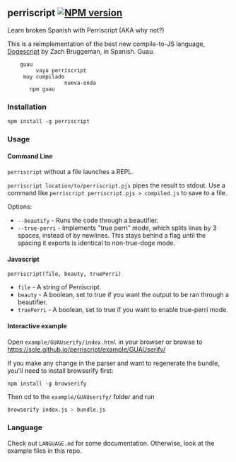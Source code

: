 ## perriscript [![NPM version](https://badge.fury.io/js/perriscript.png)](http://badge.fury.io/js/perriscript)

Learn broken Spanish with Perriscript (AKA why not?)

This is a reimplementation of the best new compile-to-JS language, [Dogescript](https://github.com/remixz/dogescript) by Zach Bruggeman, in Spanish. Guau.

```
    guau
         vaya perriscript
     muy compilado
                  nueva-onda
       npm guau
```


### Installation

`npm install -g perriscript`

### Usage

#### Command Line

`perriscript` without a file launches a REPL.

`perriscript location/to/perriscript.pjs` pipes the result to stdout. Use a command like `perriscript perriscript.pjs > compiled.js` to save to a file.

Options:

* `--beautify` - Runs the code through a beautifier.
* `--true-perri` - Implements "true perri" mode, which splits lines by 3 spaces, instead of by newlines. This stays behind a flag until the spacing it exports is identical to non-true-doge mode.

#### Javascript

`perriscript(file, beauty, truePerri)`
* `file` - A string of Perriscript.
* `beauty` - A boolean, set to true if you want the output to be ran through a beautifier.
* `truePerri` - A boolean, set to true if you want to enable true-perri mode.

#### Interactive example

Open `example/GUAUserify/index.html` in your browser or browse to https://sole.github.io/perriscript/example/GUAUserify/

If you make any change in the parser and want to regenerate the bundle, you'll need to install browserify first:

```
npm install -g browserify
```

Then cd to the `example/GUAUserify/` folder and run

```bash
browserify index.js > bundle.js
```

### Language

Check out `LANGUAGE.md` for some documentation. Otherwise, look at the example files in this repo.


